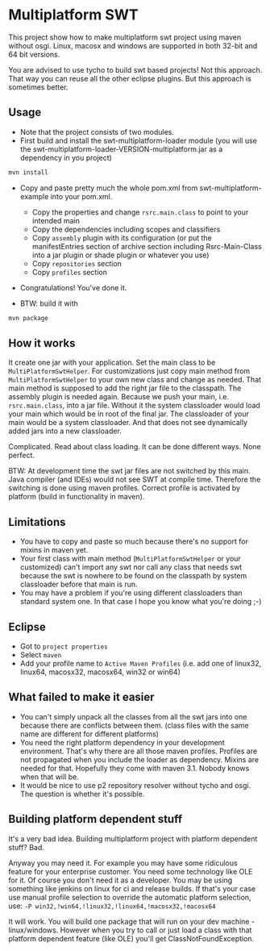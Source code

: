 Multiplatform SWT
==================

This project show how to make multiplatform swt project using maven without osgi. Linux, macosx
and windows are supported in both 32-bit and 64 bit versions.

You are advised to use tycho to build swt based projects! Not this approach. That way you can reuse
all the other eclipse plugins. But this approach is sometimes better.


Usage
-----

* Note that the project consists of two modules.
* First build and install the swt-multiplatform-loader module (you will use
  the swt-multiplatform-loader-VERSION-multiplatform.jar as a dependency in you project)
``` bash
mvn install
```
* Copy and paste pretty much the whole pom.xml from swt-multiplatform-example into your pom.xml.
  - Copy the properties and change `rsrc.main.class` to point to your intended main
  - Copy the dependencies including scopes and classifiers
  - Copy `assembly` plugin with its configuration (or put the manifestEntries section of archive
    section including Rsrc-Main-Class into a jar plugin or shade plugin or whatever you use)
  - Copy `repositories` section
  - Copy `profiles` section
* Congratulations! You've done it.

* BTW: build it with
``` bash
mvn package
```


How it works
------------

It create one jar with your application. Set the main class to be `MultiPlatformSwtHelper`.
For customizations just copy main method from `MultiPlatformSwtHelper` to your own new class
and change as needed. That main method is supposed to add the right jar file to the classpath.
The assembly plugin is needed again. Because we push your main, i.e. `rsrc.main.class`, into
a jar file. Without it the system classloader would load your main which would be in root
of the final jar. The classloader of your main would be a system classloader. And that does
not see dynamically added jars into a new classloader.

Complicated. Read about class loading. It can be done different ways. None perfect. 

BTW: At development time the swt jar files are not switched by this main. Java compiler
(and IDEs) would not see SWT at compile time. Therefore the switching is done using maven
profiles. Correct profile is activated by platform (build in functionality in maven).


Limitations
-----------

* You have to copy and paste so much because there's no support for mixins in maven yet.
* Your first class with main method (`MultiPlatformSwtHelper` or your customized) can't
  import any swt nor call any class that needs swt because the swt is nowhere to be found
  on the classpath by system classloader before that main is run.
* You may have a problem if you're using different classloaders than standard system one.
  In that case I hope you know what you're doing ;-)


Eclipse
-------

* Got to `project properties`
* Select `maven`
* Add your profile name to `Active Maven Profiles` (i.e. add one of linux32, linux64,
  macosx32, macosx64, win32 or win64)


What failed to make it easier
-----------------------------

* You can't simply unpack all the classes from all the swt jars into one because there are
  conflicts between them. (class files with the same name are different for different platforms)
* You need the right platform dependency in your development environment. That's why there are
  all those maven profiles. Profiles are not propagated when you include the loader as dependency.
  Mixins are needed for that. Hopefully they come with maven 3.1. Nobody knows when that will be.
* It would be nice to use p2 repository resolver without tycho and osgi. The question is whether
  it's possible.


Building platform dependent stuff
---------------------------------

It's a very bad idea. Building multiplatform project with platform dependent stuff? Bad.

Anyway you may need it. For example you may have some ridiculous feature for your enterprise
customer. You need some technology like OLE for it. Of course you don't need it as a developer.
You may be using something like jenkins on linux for ci and release builds. If that's your case
use manual profile selection to override the automatic platform selection, use:
  `-P win32,!win64,!linux32,!linux64,!macosx32,!macosx64`

It will work. You will build one package that will run on your dev machine - linux/windows.
However when you try to call or just load a class with that platform dependent feature (like OLE)
you'll get ClassNotFoundException.
